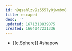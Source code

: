 ```yaml
---
id: n9qsahlzv9z555ly0jwmbm8
title: escaped
desc: ''
updated: 1671318839075
created: 1664047231336
---
```

- [[c.Sphere]] #shapow
